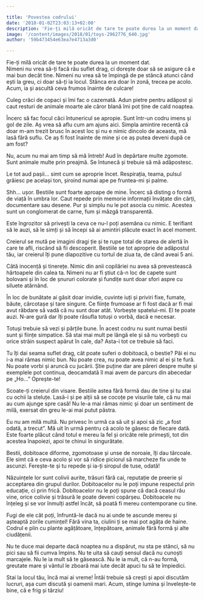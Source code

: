 ```yaml
---

title: 'Povestea codrului'
date: '2018-01-02T23:03:13+02:00'
description: 'Fie-ți milă oricât de tare te poate durea la un moment dat.Nimeni nu vrea să-ți facă rău suflet drag, ci dorește doar să se asigure că emai bun decât tine. Nimeni nu vrea să te împingă de pe stâncă at'
image: '/content/images/2018/01/toys-2962776_640.jpg'
author: '59b473454e63ea7e4713a3d0'

---
```

<div class="kg-card-markdown"><p>Fie-ți milă oricât de tare te poate durea la un moment dat.<br>
Nimeni nu vrea să-ți facă rău suflet drag, ci dorește doar să se asigure că e mai bun decât tine. Nimeni nu vrea să te împingă de pe stâncă atunci când ești la greu, ci doar să-ți ia locul. Stânca era doar în zonă, trecea pe acolo. Acum, ia și ascultă ceva frumos înainte de culcare!</p>
<p>Culeg crăci de copaci și îmi fac o cazemată. Adun pietre pentru adăpost și caut resturi de animale moarte ale căror blană îmi pot ține de cald noaptea.</p>
<p>Încerc să fac focul căci întunericul se apropie. Sunt într-un codru imens și gol de zile. Aș vrea să aflu cum am ajuns aici. Simpla amintire recentă că doar m-am trezit brusc în acest loc și nu e nimic dincolo de aceasta, mă lasă fără suflu. Ce aș fi fost înainte de mine și ce aș putea deveni după ce am fost?</p>
<p>Nu, acum nu mai am timp să mă întreb! Aud în depărtare multe zgomote. Sunt animale multe prin preajmă. Se întunecă și trebuie să mă adăpostesc.</p>
<p>Le tot aud pașii... simt cum se aproprie încet. Respirația, teama, pulsul grăiesc pe același ton, șiroind numai ape pe fruntea-mi și palme.</p>
<p>Shh... ușor. Bestiile sunt foarte aproape de mine. Încerc să disting o formă de viață în umbra lor. Caut repede prin memorie informații învățate din cărți, documentare sau desene. Pur și simplu nu le pot asocia cu nimic. Acestea sunt un conglomerat de carne, fum și mâzgă transparentă.</p>
<p>Este îngrozitor să privești la ceva ce nu-l poți asemăna cu nimic. E terifiant să le auzi, să le simți și să începi să ai amintiri plăcute exact în acel moment.</p>
<p>Creierul se mută pe imagini dragi ție și te rupe total de starea de alertă în care te afli, riscând să fii descoperit. Bestiile se tot aproprie de adăpostul tău, iar creierul îți pune diapozitive cu tortul de ziua ta, de când aveai 5 ani.</p>
<p>Câtă inocență și tinerețe. Nimic din anii copilăriei nu avea să prevestească hârtoapele din calea ta. Nimeni nu ar fi știut că-n loc de capete sunt bolovani și în loc de șnururi colorate și fundițe sunt doar sfori aspre cu siluete atărnând.</p>
<p>În loc de bunătate ai găsit doar invidie, cuvinte iuți și priviri fixe, fumate, băute, cârcotașe și tare singure. Ce ființe frumoase ar fi fost dacă ar fi mai avut răbdare să vadă că nu sunt doar atât. Vorbește spatelui-mi. El te poate auzi. N-are gură dar îți poate răsufla totuși o vorbă, dacă e necesar.</p>
<p>Totuși trebuie să vezi și părțile bune. În acest codru nu sunt numai bestii sunt și ființe simpatice. Să stai mai mult pe lângă ele și să nu vorbești cu orice străin suspect apărut în cale, da? Asta-i tot ce trebuie să faci.</p>
<p>Tu îți dai seama suflet drag, cât poate suferi o dobitoacă, o bestie? Păi ei nu i-a mai rămas nimic bun. Nu poate crea, nu poate avea nimic al ei și te fură. Nu poate vorbi și aruncă cu jucării. Știe puține dar are păreri despre multe și exemplele pot continua, deocamdată îl mai avem de parcurs din abecedar pe „Ho...” Oprește-te!</p>
<p>Scoate-ți creierul din visare. Bestiile astea fără formă dau de tine și tu stai cu ochii la steluțe. Lasă-i și pe alții să se cocoțe pe visurile tale, că nu mai au cum ajunge spre casă! Nu le-a mai rămas nimic și doar un sentiment de milă, exersat din greu le-ai mai putut păstra.</p>
<p>Eu nu am milă multă. Nu privesc în urmă ca să uit și apoi să zic „a fost odată, a trecut”. Mă uit în urmă pentru că acolo te găsesc de fiecare dată. Este foarte plăcut când totul e mereu la fel și oricâte rele primești, tot din acestea înapoiezi, apoi te chinui în singurătate.</p>
<p>Bestii, dobitoace diforme, zgomotoase și unse de noroaie, îți dau târcoale. Ele simt că e ceva acolo și vor să ridice piciorul să marcheze fix unde te ascunzi. Ferește-te și tu repede și ia-ți siropul de tuse, odată!</p>
<p>Năzuințele lor sunt colivii aurite, trăsuri fără cai, reputație de preerie și acceptarea din grupul durilor. Dobitoacelor nu le poți impune respectul prin educație, ci prin frică. Dobitoacelor nu le poți spune că dacă ceasul rău vine, orice colivie și trăsură le poate deveni copârșeu. Dobitoacele nu înțeleg și se vor înmulți astfel încât, să poată fi mereu contemporane cu tine.</p>
<p>Fugi de ele cât poți, înfruntă-le dacă nu ai unde te ascunde mereu și așteaptă zorile cumințel! Fără vina ta, ciulini ți se mai pot agăța de haine. Codrul e plin cu plante agățătoare, înțepătoare, animale fără formă și alte ciudățenii.</p>
<p>Nu te duce mai departe dacă noaptea nu a dispărut, nu sta pe stânci, să nu pici sau să fii cumva împins. Nu te uita să cauți sensul dacă nu cunoști marcajele. Nu le ia mult să te găsească. Nu le ia mult, că n-au formă, greutate mare și vântul le zboară mai iute decât apuci tu să te împiedici.</p>
<p>Stai la locul tău, încă mai ai vreme! Întâi trebuie să crești și apoi discutăm lucruri, așa cum discută și oamenii mari. Acum, stinge lumina și învelește-te bine, că e frig și târziu!</p>
</div>

